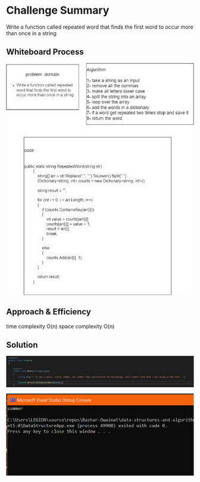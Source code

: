 ﻿
# Challenge Summary


Write a function called repeated word that finds the first word to occur more than once in a string

## Whiteboard Process

![](code-chall-31.drawio.png)

## Approach & Efficiency

time complexity O(n)
space complexity O(n)

## Solution
![](chall-31-solution.png)

![](chall-31-solution-run.png)
